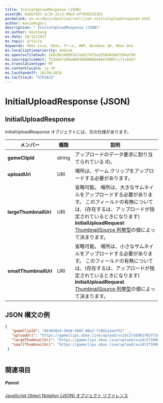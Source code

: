 ```yaml
---
title: InitialUploadResponse (JSON)
assetID: 6abb7d37-2c35-2cc3-d9e5-eff695235262
permalink: en-us/docs/xboxlive/rest/json-initialuploadresponse.html
author: KevinAsgari
description: " InitialUploadResponse (JSON)"
ms.author: kevinasg
ms.date: 10/12/2017
ms.topic: article
keywords: Xbox Live, Xbox, ゲーム, UWP, Windows 10, Xbox One
ms.localizationpriority: medium
ms.openlocfilehash: 24dc0b140991b7aab27472e291646da6f564a789
ms.sourcegitcommit: 753e0a7160a88830d9908b446ef0907cc71c64e7
ms.translationtype: MT
ms.contentlocale: ja-JP
ms.lasthandoff: 10/30/2018
ms.locfileid: "5753623"
---
```

# <a name="initialuploadresponse-json"></a>InitialUploadResponse (JSON)
 
<a id="ID4EO"></a>

 
## <a name="initialuploadresponse"></a>InitialUploadResponse
 
InitialUploadResponse オブジェクトには、次の仕様があります。
 
| メンバー| 種類| 説明| 
| --- | --- | --- | 
| <b>gameClipId</b>| string| アップロードのデータ要求に割り当てられている ID。| 
| <b>uploadUri</b>| URI| 場所は、ゲーム クリップをアップロードする必要があります。| 
| <b>largeThumbnailUri</b>| URI| 省略可能。 場所は、大きなサムネイルをアップロードする必要があります。 このフィールドの有無については、(存在するは、アップロードが指定されているときになります) <b>InitialUploadRequest</b> [ThumbnailSource 列挙型](../enums/gvr-enum-thumbnailsource.md)の値によって決まります。| 
| <b>smallThumbnailUri</b>| URI| 省略可能。 場所は、小さなサムネイルをアップロードする必要があります。 このフィールドの有無については、(存在するは、アップロードが指定されているときになります) <b>InitialUploadRequest</b> [ThumbnailSource 列挙型](../enums/gvr-enum-thumbnailsource.md)の値によって決まります。| 
  
<a id="ID4EYC"></a>

 
## <a name="sample-json-syntax"></a>JSON 構文の例
 

```json
{
   "gameClipId": "6b364924-5650-480f-86a7-fc002a1ee752"  ,  
   "uploadUri": "https://gameclips.xbox.live/upload/xuid(2716903703773872)/6b364924-5650-480f-86a7-fc002a1ee752/container",
   "largeThumbnailUri": "https://gameclips.xbox.live/upload/xuid(2716903703773872)/6b364924-5650-480f-86a7-fc002a1ee752/container/thumbnails/large",
   "smallThumbnailUri": "https://gameclips.xbox.live/upload/xuid(2716903703773872)/6b364924-5650-480f-86a7-fc002a1ee752/container/thumbnails/small"
 }
    
```

  
<a id="ID4EBD"></a>

 
## <a name="see-also"></a>関連項目
 
<a id="ID4EDD"></a>

 
##### <a name="parent"></a>Parent 

[JavaScript Object Notation (JSON) オブジェクト リファレンス](atoc-xboxlivews-reference-json.md)

   